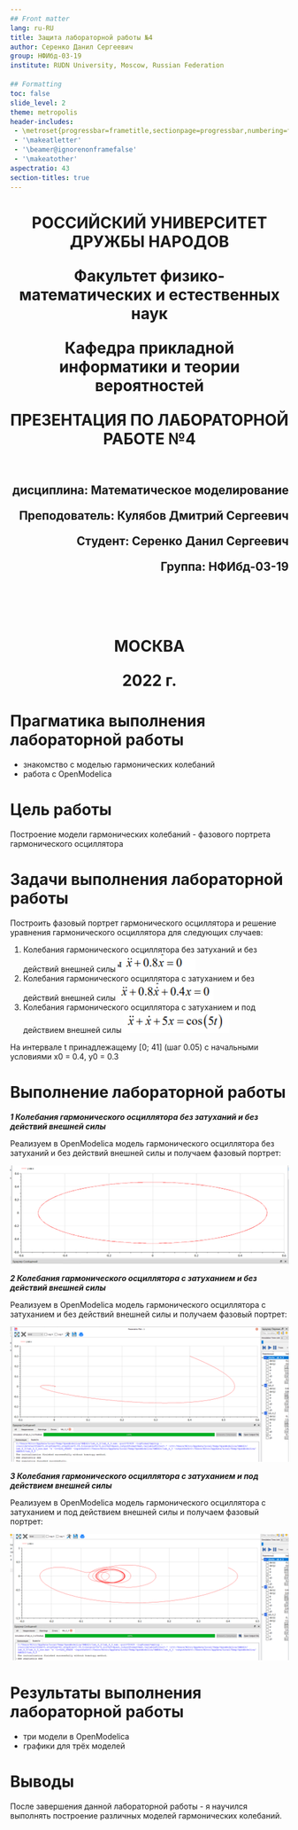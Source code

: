 ```yaml
---
## Front matter
lang: ru-RU
title: Защита лабораторной работы №4
author: Серенко Данил Сергеевич
group: НФИбд-03-19
institute: RUDN University, Moscow, Russian Federation

## Formatting
toc: false
slide_level: 2
theme: metropolis
header-includes: 
 - \metroset{progressbar=frametitle,sectionpage=progressbar,numbering=fraction}
 - '\makeatletter'
 - '\beamer@ignorenonframefalse'
 - '\makeatother'
aspectratio: 43
section-titles: true
---
```


<h1 align="center">
<p>РОССИЙСКИЙ УНИВЕРСИТЕТ ДРУЖБЫ НАРОДОВ 
<p>Факультет физико-математических и естественных наук  
<p>Кафедра прикладной информатики и теории вероятностей
<p>ПРЕЗЕНТАЦИЯ ПО ЛАБОРАТОРНОЙ РАБОТЕ №4
<br></br>
<h2 align="right">
<p>дисциплина: Математическое моделирование
<p>Преподователь: Кулябов Дмитрий Сергеевич
<p>Студент: Серенко Данил Сергеевич
<p>Группа: НФИбд-03-19
<br></br>
<br></br>
<h1 align="center">
<p>МОСКВА
<p>2022 г.
</h1>

# **Прагматика выполнения лабораторной работы**

- знакомство с моделью гармонических колебаний
- работа с OpenModelica

# **Цель работы**

Построение модели гармонических колебаний - фазового портрета гармонического осциллятора

# Задачи выполнения лабораторной работы

Построить фазовый портрет гармонического осциллятора и решение уравнения
гармонического осциллятора для следующих случаев:

1. Колебания гармонического осциллятора без затуханий и без действий внешней силы
![photo1. случай 1](photo/3_2.png "случай 1")
2. Колебания гармонического осциллятора c затуханием и без действий внешней силы
![photo2. случай 2](photo/3_3.png "случай 2")
3. Колебания гармонического осциллятора c затуханием и под действием внешней силы
![photo3. случай 3](photo/3_4.png "случай 3")

На интервале t принадлежащему [0; 41] (шаг 0.05) с начальными условиями x0 = 0.4, y0 = 0.3

# **Выполнение лабораторной работы**

**_1 Колебания гармонического осциллятора без затуханий и без действий внешней силы_**

Реализуем в OpenModelica модель гармонического осциллятора без затуханий и без действий внешней силы и получаем фазовый портрет:

![photo4. фазовый портрет гармонического осциллятора в варианте](photo/2_1.png "фазовый портрет гармонического осциллятора в варианте")

**_2 Колебания гармонического осциллятора c затуханием и без действий внешней силы_**

Реализуем в OpenModelica модель гармонического осциллятора с затуханием и без действий внешней силы и получаем фазовый портрет:

![photo5. фазовый портрет гармонического осциллятора в варианте](photo/2_2.png "фазовый портрет гармонического осциллятора в варианте")

**_3 Колебания гармонического осциллятора c затуханием и под действием внешней силы_**

Реализуем в OpenModelica модель гармонического осциллятора c затуханием и под действием внешней силы и получаем фазовый портрет:

![photo6. фазовый портрет гармонического осциллятора в варианте](photo/2_3.png "фазовый портрет гармонического осциллятора в варианте")

# Результаты выполнения лабораторной работы

- три модели в OpenModelica
- графики для трёх моделей

# Выводы

После завершения данной лабораторной работы - я научился выполнять построение различных моделей гармонических колебаний.
